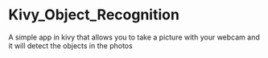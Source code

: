 # Kivy_Object_Recognition
A simple app in kivy that allows you to take a picture with your webcam and it will detect the objects in the photos
